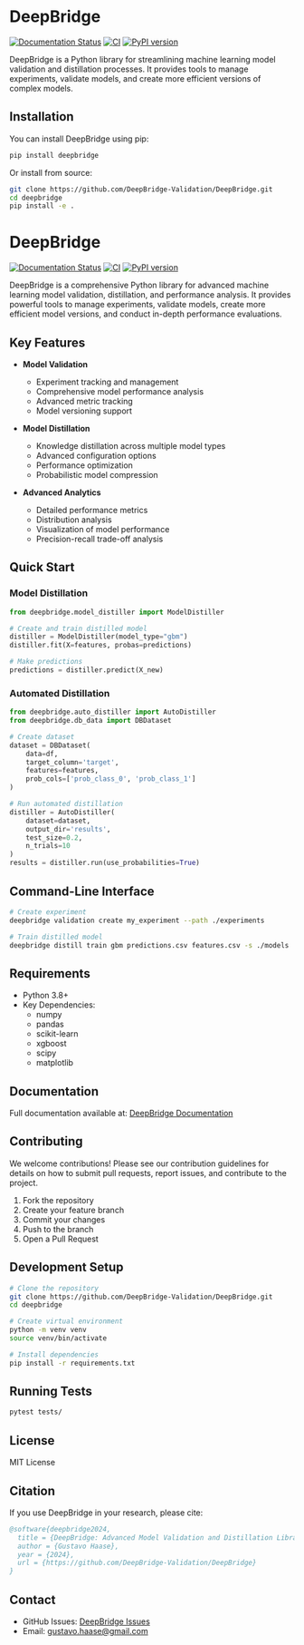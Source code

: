 # DeepBridge

[![Documentation Status](https://readthedocs.org/projects/deepbridge/badge/?version=latest)](https://deepbridge.readthedocs.io/en/latest/)
[![CI](https://github.com/DeepBridge-Validation/DeepBridge/actions/workflows/pipeline.yaml/badge.svg)](https://github.com/DeepBridge-Validation/DeepBridge/actions/workflows/pipeline.yaml)
[![PyPI version](https://badge.fury.io/py/deepbridge.svg)](https://badge.fury.io/py/deepbridge)

DeepBridge is a Python library for streamlining machine learning model validation and distillation processes. It provides tools to manage experiments, validate models, and create more efficient versions of complex models.

## Installation

You can install DeepBridge using pip:

```bash
pip install deepbridge
```

Or install from source:

```bash
git clone https://github.com/DeepBridge-Validation/DeepBridge.git
cd deepbridge
pip install -e .
```

# DeepBridge

[![Documentation Status](https://readthedocs.org/projects/deepbridge/badge/?version=latest)](https://deepbridge.readthedocs.io/en/latest/)
[![CI](https://github.com/DeepBridge-Validation/DeepBridge/actions/workflows/pipeline.yaml/badge.svg)](https://github.com/DeepBridge-Validation/DeepBridge/actions/workflows/pipeline.yaml)
[![PyPI version](https://badge.fury.io/py/deepbridge.svg)](https://badge.fury.io/py/deepbridge)

DeepBridge is a comprehensive Python library for advanced machine learning model validation, distillation, and performance analysis. It provides powerful tools to manage experiments, validate models, create more efficient model versions, and conduct in-depth performance evaluations.

## Key Features

- **Model Validation**
  - Experiment tracking and management
  - Comprehensive model performance analysis
  - Advanced metric tracking
  - Model versioning support

- **Model Distillation**
  - Knowledge distillation across multiple model types
  - Advanced configuration options
  - Performance optimization
  - Probabilistic model compression

- **Advanced Analytics**
  - Detailed performance metrics
  - Distribution analysis
  - Visualization of model performance
  - Precision-recall trade-off analysis

## Quick Start

### Model Distillation
```python
from deepbridge.model_distiller import ModelDistiller

# Create and train distilled model
distiller = ModelDistiller(model_type="gbm")
distiller.fit(X=features, probas=predictions)

# Make predictions
predictions = distiller.predict(X_new)
```

### Automated Distillation
```python
from deepbridge.auto_distiller import AutoDistiller
from deepbridge.db_data import DBDataset

# Create dataset
dataset = DBDataset(
    data=df,
    target_column='target',
    features=features,
    prob_cols=['prob_class_0', 'prob_class_1']
)

# Run automated distillation
distiller = AutoDistiller(
    dataset=dataset,
    output_dir='results',
    test_size=0.2,
    n_trials=10
)
results = distiller.run(use_probabilities=True)
```

## Command-Line Interface
```bash
# Create experiment
deepbridge validation create my_experiment --path ./experiments

# Train distilled model
deepbridge distill train gbm predictions.csv features.csv -s ./models
```

## Requirements

- Python 3.8+
- Key Dependencies:
  - numpy
  - pandas
  - scikit-learn
  - xgboost
  - scipy
  - matplotlib

## Documentation

Full documentation available at: [DeepBridge Documentation](https://deepbridge.readthedocs.io/)

## Contributing

We welcome contributions! Please see our contribution guidelines for details on how to submit pull requests, report issues, and contribute to the project.

1. Fork the repository
2. Create your feature branch
3. Commit your changes
4. Push to the branch
5. Open a Pull Request

## Development Setup

```bash
# Clone the repository
git clone https://github.com/DeepBridge-Validation/DeepBridge.git
cd deepbridge

# Create virtual environment
python -m venv venv
source venv/bin/activate

# Install dependencies
pip install -r requirements.txt
```

## Running Tests

```bash
pytest tests/
```

## License

MIT License

## Citation

If you use DeepBridge in your research, please cite:

```bibtex
@software{deepbridge2024,
  title = {DeepBridge: Advanced Model Validation and Distillation Library},
  author = {Gustavo Haase},
  year = {2024},
  url = {https://github.com/DeepBridge-Validation/DeepBridge}
}
```

## Contact

- GitHub Issues: [DeepBridge Issues](https://github.com/DeepBridge-Validation/DeepBridge/issues)
- Email: gustavo.haase@gmail.com